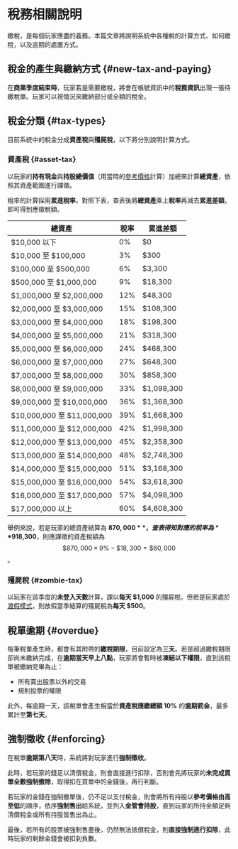 # 稅務相關說明

繳稅，是每個玩家應盡的義務。本篇文章將說明系統中各種稅的計算方式、如何繳稅，以及逾期的處置方式。

## 稅金的產生與繳納方式 {#new-tax-and-paying}

在**商業季度結束時**，玩家若是需要繳稅，將會在帳號資訊中的**稅務資訊**出現一張待繳稅單。玩家可以視情況來繳納部分或全額的稅金。

## 稅金分類 {#tax-types}

目前系統中的稅金分成**資產稅**與**殭屍稅**，以下將分別說明計算方式。

### 資產稅 {#asset-tax}

以玩家的**持有現金**與**持股總價值**（用當時的[參考價格](company.md#price)計算）加總來計算**總資產**，依照其資產範圍進行課徵。

稅率的計算採用**累進稅率**，對照下表，查表後將**總資產**乘上**稅率**再減去**累進差額**，即可得到應徵稅額。

| 總資產                     | 稅率    | 累進差額     |
| ------------------------- | -----  | ----------- |
| $10,000 以下               | 0%     | $0          |
| $10,000 至 $100,000        | 3%     | $300        | 
| $100,000 至 $500,000       | 6%     | $3,300      |
| $500,000 至 $1,000,000     | 9%     | $18,300     |
| $1,000,000 至 $2,000,000   | 12%    | $48,300     |
| $2,000,000 至 $3,000,000   | 15%    | $108,300    |
| $3,000,000 至 $4,000,000   | 18%    | $198,300    |
| $4,000,000 至 $5,000,000   | 21%    | $318,300    |
| $5,000,000 至 $6,000,000   | 24%    | $468,300    |
| $6,000,000 至 $7,000,000   | 27%    | $648,300    |
| $7,000,000 至 $8,000,000   | 30%    | $858,300    |
| $8,000,000 至 $9,000,000   | 33%    | $1,098,300  |
| $9,000,000 至 $10,000,000  | 36%    | $1,368,300  |
| $10,000,000 至 $11,000,000 | 39%    | $1,668,300  |
| $11,000,000 至 $12,000,000 | 42%    | $1,998,300  |
| $12,000,000 至 $13,000,000 | 45%    | $2,358,300  |
| $13,000,000 至 $14,000,000 | 48%    | $2,748,300  |
| $14,000,000 至 $15,000,000 | 51%    | $3,168,300  |
| $15,000,000 至 $16,000,000 | 54%    | $3,618,300  |
| $16,000,000 至 $17,000,000 | 57%    | $4,098,300  |
| $17,000,000 以上           | 60%    | $4,608,300  |

舉例來說，若是玩家的總資產結算為 **$870,000**，查表得知對應的稅率為 **9%**，累進稅額為 **$18,300**，則應課徵的資產稅額為 $$\$870,000 \times 9\% - \$18,300 = \$60,000$$。

### 殭屍稅 {#zombie-tax}

以玩家在該季度的**未登入天數**計算，課以**每天 $1,000** 的殭屍稅。但若是玩家處於[渡假模式](vacation-mode.md)，則放假當季結算的殭屍稅為**每天 $500**。

## 稅單逾期 {#overdue}

每筆稅單產生時，都會有其附帶的**繳稅期限**，目前設定為**三天**。若是超過繳稅期限卻尚末繳納完成，在**逾期當天早上八點**，玩家將會暫時被**凍結以下權限**，直到該稅單被繳納完畢為止：

* 所有賣出股票以外的交易
* 規則投票的權限

此外，每逾期一天，該稅單會產生相當於**資產稅應繳總額 10%** 的**逾期罰金**，最多累計至**第七天**。

## 強制徵收 {#enforcing}

在稅單**逾期第八天**時，系統將對玩家進行**強制徵收**。

此時，若玩家的錢足以清償稅金，則會直接進行扣除，否則會先將玩家的**未完成買單全數強制撤除**，取得扣在買單中的金錢後，再行判斷。

若玩家的金錢在強制撤單後，仍不足以支付稅金，則會將所有持股以**參考價格由高至低**的順序，依序**強制售出**給系統，並列入**金管會持股**，直到玩家的所持金額足夠清償稅金或所有持股皆售出為止。

最後，若所有的股票被強制售盡後，仍然無法抵償稅金，則**直接強制進行扣除**，此時玩家的剩餘金錢會被扣到負數。
